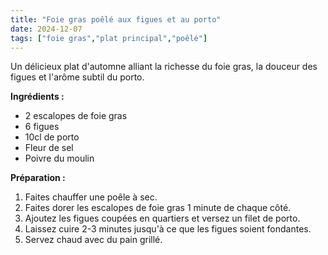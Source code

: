 ```yaml
---
title: "Foie gras poêlé aux figues et au porto"
date: 2024-12-07
tags: ["foie gras","plat principal","poêlé"]
---
```


Un délicieux plat d'automne alliant la richesse du foie gras, la douceur des figues et l'arôme subtil du porto.

**Ingrédients :**
- 2 escalopes de foie gras
- 6 figues
- 10cl de porto
- Fleur de sel
- Poivre du moulin

**Préparation :**
1. Faites chauffer une poêle à sec.
2. Faites dorer les escalopes de foie gras 1 minute de chaque côté.
3. Ajoutez les figues coupées en quartiers et versez un filet de porto.
4. Laissez cuire 2-3 minutes jusqu'à ce que les figues soient fondantes.
5. Servez chaud avec du pain grillé.